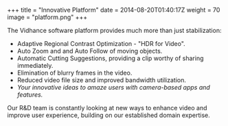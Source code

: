 +++
title = "Innovative Platform"
date = 2014-08-20T01:40:17Z
weight = 70
image = "platform.png"
+++

The Vidhance software platform provides much more than just stabilization:

- Adaptive Regional Contrast Optimization - "HDR for Video".
- Auto Zoom and and Auto Follow of moving objects.
- Automatic Cutting Suggestions, providing a clip worthy of sharing immediately.
- Elimination of blurry frames in the video.
- Reduced video file size and improved bandwidth utilization.
- *Your innovative ideas to amaze users with camera-based apps and features.*

Our R&D team is constantly looking at new ways to enhance video and improve user experience, building on our established domain expertise.
